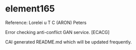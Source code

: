 # element165 

Reference: Lorelei u T C (ARON) Peters

Error checking anti-conflict GAN service.
[ECACG]

CAI generated README.md which will be updated frequently.
